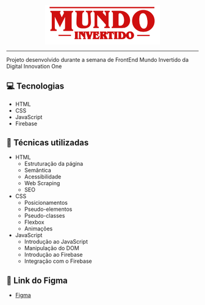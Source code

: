 <p align="center">
    <img width="300" src="/assets/images/main.svg">
</p>

-------
Projeto desenvolvido durante a semana de FrontEnd Mundo Invertido da Digital Innovation One


## 💻 Tecnologias
- HTML
- CSS
- JavaScript
- Firebase

## 💬 Técnicas utilizadas
- HTML
    - Estruturação da página 
    - Semântica
    - Acessibilidade
    - Web Scraping
    - SEO
- CSS
    - Posicionamentos
    - Pseudo-elementos
    - Pseudo-classes
    - Flexbox
    - Animações 
- JavaScript
    - Introdução ao JavaScript
    - Manipulação do DOM
    - Introdução ao Firebase
    - Integração com o Firebase



## 🔗 Link do Figma

- [Figma](https://www.figma.com/file/I3Q42CcVUziRN3iMfTrbfb/Stranger-Things?node-id=0%3A1) 

